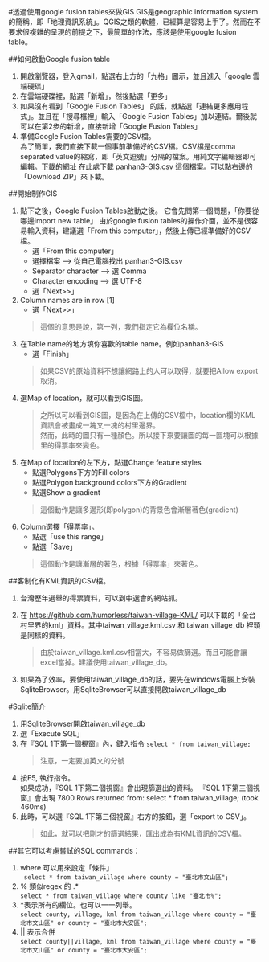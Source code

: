 #透過使用google fusion tables來做GIS
GIS是geographic information system的簡稱，即「地理資訊系統」。QGIS之類的軟體，已經算是容易上手了。然而在不要求很複雜的呈現的前提之下，最簡單的作法，應該是使用google fusion table。

##如何啟動Google fusion table
1. 開啟瀏覽器，登入gmail，點選右上方的「九格」圖示，並且進入「google 雲端硬碟」  
2. 在雲端硬碟裡，點選「新增」，然後點選「更多」  
3. 如果沒有看到「Google Fusion Tables」 的話，就點選「連結更多應用程式」。並且在「搜尋框裡」輸入「Google Fusion Tables」加以連結。爾後就可以在第2步的新增，直接新增「Google Fusion Tables」
4. 準備Google Fusion Tables需要的CSV檔。  
為了簡單，我們直接下載一個事前準備好的CSV檔。CSV檔是comma separated value的縮寫，即「英文逗號」分隔的檔案。用純文字編輯器即可編輯。[下載的網址](https://github.com/humorless/taiwan-village-KML/) 在此處下載 panhan3-GIS.csv 這個檔案。可以點右邊的「Download ZIP」來下載。

##開始制作GIS
1. 點下之後，Google Fusion Tables啟動之後。
  它會先問第一個問題，「你要從哪邊import new table」
  由於google fusion tables的操作介面，並不是很容易輸入資料，建議選「From this computer」，然後上傳已經準備好的CSV檔。
	* 選「From this computer」
	* 選擇檔案 --> 從自己電腦找出 panhan3-GIS.csv
	* Separator character --> 選 Comma
	* Character encoding  --> 選 UTF-8
	* 選「Next>>」
2. Column names are in row [1]
	* 選「Next>>」  
	> 這個的意思是說，第一列，我們指定它為欄位名稱。
3. 在Table name的地方填你喜歡的table name。例如panhan3-GIS
	* 選「Finish」  
	> 如果CSV的原始資料不想讓網路上的人可以取得，就要把Allow export取消。
4. 選Map of location，就可以看到GIS圖。
  	>之所以可以看到GIS圖，是因為在上傳的CSV檔中，location欄的KML資訊會被畫成一塊又一塊的村里邊界。  
	> 然而，此時的圖只有一種顏色。所以接下來要讓圖的每一區塊可以根據里的得票率來變色。
5. 在Map of location的左下方，點選Change feature styles  
	* 點選Polygons下方的Fill colors
	* 點選Polygon background colors下方的Gradient
	* 點選Show a gradient  
	> 這個動作是讓多邊形(即polygon)的背景色會漸層著色(gradient)
6. Column選擇「得票率」。
	* 點選「use this range」
	* 點選「Save」  
	> 這個動作是讓漸層的著色，根據「得票率」來著色。


##客制化有KML資訊的CSV檔。
1. 台灣歷年選舉的得票資料，可以到中選會的網站抓。 
2. 在 https://github.com/humorless/taiwan-village-KML/ 可以下載的「全台村里界的kml」資料。其中taiwan_village.kml.csv 和 taiwan_village_db 裡頭是同樣的資料。
	> 由於taiwan_village.kml.csv相當大，不容易做篩選。而且可能會讓excel當掉。建議使用taiwan_village_db。

3. 如果為了效率，要使用taiwan_village_db的話，要先在windows電腦上安裝SqliteBrowser。用SqliteBrowser可以直接開啟taiwan_village_db


#Sqlite簡介
1. 用SqliteBrowser開啟taiwan_village_db  
2. 選「Execute SQL」  
3. 在『SQL 1下第一個視窗』內，鍵入指令 `select * from taiwan_village;`
	> 注意，一定要加英文的分號
4. 按F5, 執行指令。  
   如果成功，『SQL 1下第二個視窗』會出現篩選出的資料。  『SQL 1下第三個視窗』會出現 7800 Rows returned from: select * from taiwan_village; (took 460ms)  
5. 此時，可以選『SQL 1下第三個視窗』右方的按鈕，選「export to CSV」。
	> 如此，就可以把剛才的篩選結果，匯出成為有KML資訊的CSV檔。

##其它可以考慮嘗試的SQL commands：  
1. where 可以用來設定「條件」  
	` select * from taiwan_village where county = "臺北市文山區";`  
2. % 類似regex 的 .*  
	`select * from taiwan_village where county like "臺北市%";`  
3. *表示所有的欄位。也可以一一列舉。  
	`select county, village, kml from taiwan_village where county = "臺北市文山區" or county = "臺北市大安區";`  
4. || 表示合併  
    `select county||village, kml from taiwan_village where county = "臺北市文山區" or county = "臺北市大安區";`